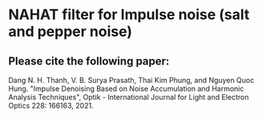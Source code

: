 # NAHAT filter for Impulse noise (salt and pepper noise)

## Please cite the following paper:
Dang N. H. Thanh, V. B. Surya Prasath, Thai Kim Phung, and Nguyen Quoc Hung. "Impulse Denoising Based on Noise Accumulation and Harmonic Analysis Techniques", Optik - International Journal for Light and Electron Optics 228: 166163, 2021.
